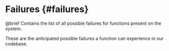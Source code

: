 Failures       {#failures}
========

@brief Contains the list of all possible failures for functions present on the system.

These are the anticipated possible failures a function can experience in our codebase.
